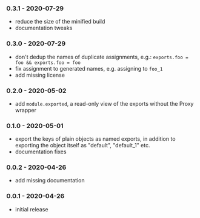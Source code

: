 ### 0.3.1 - 2020-07-29

- reduce the size of the minified build
- documentation tweaks

### 0.3.0 - 2020-07-29

- don't dedup the names of duplicate assignments, e.g.:
  `exports.foo = foo && exports.foo = foo`
- fix assignment to generated names, e.g. assigning to `foo_1`
- add missing license

### 0.2.0 - 2020-05-02

- add `module.exported`, a read-only view of the exports without the
  Proxy wrapper

### 0.1.0 - 2020-05-01

- export the keys of plain objects as named exports, in addition to exporting
  the object itself as "default", "default_1" etc.
- documentation fixes

### 0.0.2 - 2020-04-26

- add missing documentation

### 0.0.1 - 2020-04-26

- initial release
